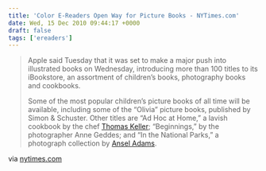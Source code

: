 ```yaml
---
title: 'Color E-Readers Open Way for Picture Books - NYTimes.com'
date: Wed, 15 Dec 2010 09:44:17 +0000
draft: false
tags: ['ereaders']
---
```


> Apple said Tuesday that it was set to make a major push into illustrated books on Wednesday, introducing more than 100 titles to its iBookstore, an assortment of children’s books, photography books and cookbooks.
> 
> Some of the most popular children’s picture books of all time will be available, including some of the “Olivia” picture books, published by Simon & Schuster. Other titles are “Ad Hoc at Home,” a lavish cookbook by the chef [Thomas Keller](http://topics.nytimes.com/top/reference/timestopics/people/k/thomas_keller/index.html?inline=nyt-per "More articles about Thomas Keller."); “Beginnings,” by the photographer Anne Geddes; and “In the National Parks,” a photograph collection by [Ansel Adams](http://topics.nytimes.com/top/reference/timestopics/people/a/ansel_adams/index.html?inline=nyt-per "More articles about Ansel Adams.").

via [nytimes.com](http://www.nytimes.com/2010/12/15/business/media/15ebooks.html?_r=1&src=busln)